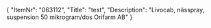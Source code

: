 {
  "ItemNr": "063112",
  "Title": "test",
  "Description": "Livocab, nässpray, suspension 50 mikrogram/dos Orifarm AB"
}